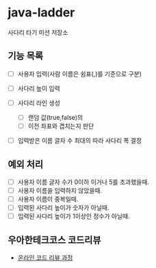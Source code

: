 # java-ladder

사다리 타기 미션 저장소


## 기능 목록

- [ ] 사용자 입력(사람 이름은 쉼표(,)를 기준으로 구분)
- [ ] 사다리 높이 입력
- [ ] 사다리 라인 생성
  - [ ] 랜덤 값(true,false)의
  - [ ] 이전 좌표와 겹치는지 판단
- [ ] 입력받은 이름 글자 수 최대의 따라 사다리 폭 결정



## 예외 처리
- [ ] 사용자 이름 글자 수가 0이하 이거나 5를 초과했을때.
- [ ] 사용자 이름을 입력하지 않았을때.
- [ ] 사용자 이름이 중복일때.
- [ ] 입력된 사다리 높이가 숫자가 아닐때.
- [ ] 입력된 사다리 높이가 1이상인 정수가 아닐때.

## 우아한테크코스 코드리뷰

- [온라인 코드 리뷰 과정](https://github.com/woowacourse/woowacourse-docs/blob/master/maincourse/README.md)
